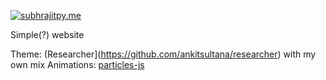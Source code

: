 [![subhrajitpy.me](https://img.shields.io/badge/subhrajit-prusty-blue.svg?longCache=true&style=for-the-badge)](https://subhrajitpy.me)

Simple(?) website

Theme: (Researcher](https://github.com/ankitsultana/researcher) with my own mix
Animations: [particles-js](https://github.com/VincentGarreau/particles.js)
